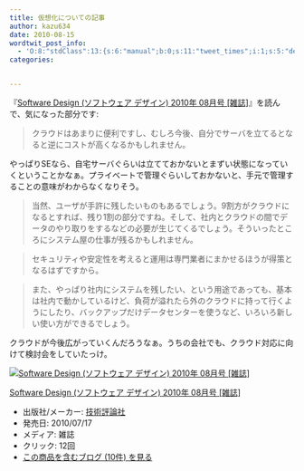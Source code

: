 ```yaml
---
title: 仮想化についての記事
author: kazu634
date: 2010-08-15
wordtwit_post_info:
  - 'O:8:"stdClass":13:{s:6:"manual";b:0;s:11:"tweet_times";i:1;s:5:"delay";i:0;s:7:"enabled";i:1;s:10:"separation";s:2:"60";s:7:"version";s:3:"3.7";s:14:"tweet_template";b:0;s:6:"status";i:2;s:6:"result";a:0:{}s:13:"tweet_counter";i:2;s:13:"tweet_log_ids";a:1:{i:0;i:5321;}s:9:"hash_tags";a:0:{}s:8:"accounts";a:1:{i:0;s:7:"kazu634";}}'
categories:


---
```

<div class="section">
<p>
    『<a href="http://d.hatena.ne.jp/asin/B003U4GQEC" onclick="__gaTracker('send', 'event', 'outbound-article', 'http://d.hatena.ne.jp/asin/B003U4GQEC', 'Software Design (ソフトウェア デザイン) 2010年 08月号 [雑誌]');">Software Design (ソフトウェア デザイン) 2010年 08月号 [雑誌]</a>』を読んで、気になった部分です:
</p>
  
<blockquote>
<p>
      クラウドはあまりに便利ですし、むしろ今後、自分でサーバを立てるとなると逆にコストが高くなるかもしれません。
</p>
</blockquote>
  
<p>
    やっぱりSEなら、自宅サーバぐらいは立てておかないとまずい状態になっていくということかなぁ。プライベートで管理ぐらいしておかないと、手元で管理することの意味がわからなくなりそう。
</p>
  
<blockquote>
<p>
      当然、ユーザが手許に残したいものもあるでしょう。9割方がクラウドになるとすれば、残り1割の部分ですね。そして、社内とクラウドの間でデータのやり取りをするなどの必要が生じてくるでしょう。そういったところにシステム屋の仕事が残るかもしれません。
</p>
</blockquote>
  
<blockquote>
<p>
      セキュリティや安定性を考えると運用は専門業者にまかせるほうが得策となるはずですから。
</p>
</blockquote>
  
<blockquote>
<p>
      また、やっぱり社内にシステムを残したい、という用途であっても、基本は社内で動かしているけど、負荷が溢れたら外のクラウドに持って行くようにしたり、バックアップだけデータセンターを使うなど、いろいろ新しい使い方ができるでしょう。
</p>
</blockquote>
  
<p>
    クラウドが今後広がっていくんだろうなぁ。うちの会社でも、クラウド対応に向けて検討会をしていたっけ。
</p>
  
<div class="hatena-asin-detail">
<a href="http://www.amazon.co.jp/dp/B003U4GQEC/?tag=hatena_st1-22&ascsubtag=d-7ibv" onclick="__gaTracker('send', 'event', 'outbound-article', 'http://www.amazon.co.jp/dp/B003U4GQEC/?tag=hatena_st1-22&ascsubtag=d-7ibv', '');"><img src="https://images-na.ssl-images-amazon.com/images/I/515GiuiEMYL._SL160_.jpg" class="hatena-asin-detail-image" alt="Software Design (ソフトウェア デザイン) 2010年 08月号 [雑誌]" title="Software Design (ソフトウェア デザイン) 2010年 08月号 [雑誌]" /></a></p> 
    
<div class="hatena-asin-detail-info">
<p class="hatena-asin-detail-title">
<a href="http://www.amazon.co.jp/dp/B003U4GQEC/?tag=hatena_st1-22&ascsubtag=d-7ibv" onclick="__gaTracker('send', 'event', 'outbound-article', 'http://www.amazon.co.jp/dp/B003U4GQEC/?tag=hatena_st1-22&ascsubtag=d-7ibv', 'Software Design (ソフトウェア デザイン) 2010年 08月号 [雑誌]');">Software Design (ソフトウェア デザイン) 2010年 08月号 [雑誌]</a>
</p>
      
<ul>
<li>
<span class="hatena-asin-detail-label">出版社/メーカー:</span> <a href="http://d.hatena.ne.jp/keyword/%B5%BB%BD%D1%C9%BE%CF%C0%BC%D2" onclick="__gaTracker('send', 'event', 'outbound-article', 'http://d.hatena.ne.jp/keyword/%B5%BB%BD%D1%C9%BE%CF%C0%BC%D2', '技術評論社');" class="keyword">技術評論社</a>
</li>
<li>
<span class="hatena-asin-detail-label">発売日:</span> 2010/07/17
</li>
<li>
<span class="hatena-asin-detail-label">メディア:</span> 雑誌
</li>
<li>
<span class="hatena-asin-detail-label">クリック</span>: 12回
</li>
<li>
<a href="http://d.hatena.ne.jp/asin/B003U4GQEC" onclick="__gaTracker('send', 'event', 'outbound-article', 'http://d.hatena.ne.jp/asin/B003U4GQEC', 'この商品を含むブログ (10件) を見る');" target="_blank">この商品を含むブログ (10件) を見る</a>
</li>
</ul>
</div>
    
<div class="hatena-asin-detail-foot">
</div>
</div>
</div>

